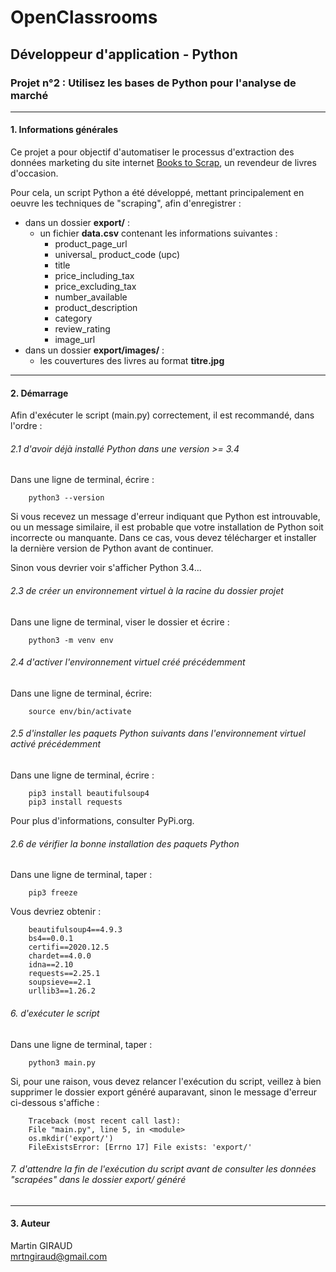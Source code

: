 # OpenClassrooms
## Développeur d'application - Python
### Projet n°2 : Utilisez les bases de Python pour l'analyse de marché
***
#### 1. Informations générales
Ce projet a pour objectif d'automatiser le processus d'extraction des données marketing du site internet [Books to Scrap](http://books.toscrape.com), un revendeur de livres d'occasion.
<br/>

Pour cela, un script Python a été développé, mettant principalement en oeuvre les techniques de "scraping", afin d'enregistrer :
* dans un dossier **export/** :
  * un fichier **data.csv** contenant les informations suivantes :
    * product_page_url 
    * universal_ product_code (upc)
    * title
    * price_including_tax
    * price_excluding_tax
    * number_available
    * product_description
    * category
    * review_rating
    * image_url
* dans un dossier **export/images/** :
  * les couvertures des livres au format **titre.jpg**
***
#### 2. Démarrage

Afin d'exécuter le script (main.py) correctement, il est recommandé, dans l'ordre :

###### 2.1 d'avoir déjà installé Python dans une version >= 3.4

Dans une ligne de terminal, écrire :

        python3 --version

Si vous recevez un message d'erreur indiquant que Python est introuvable,
ou un message similaire, il est probable que votre installation de Python
soit incorrecte ou manquante. Dans ce cas, vous devez télécharger et installer
la dernière version de Python avant de continuer.

Sinon vous devrier voir s'afficher Python 3.4...

###### 2.3 de créer un environnement virtuel à la racine du dossier projet

Dans une ligne de terminal, viser le dossier et écrire :

        python3 -m venv env

###### 2.4 d'activer l'environnement virtuel créé précédemment

Dans une ligne de terminal, écrire:

        source env/bin/activate

###### 2.5 d'installer les paquets Python suivants dans l'environnement virtuel activé précédemment

Dans une ligne de terminal, écrire :

        pip3 install beautifulsoup4
        pip3 install requests

Pour plus d'informations, consulter PyPi.org.

###### 2.6 de vérifier la bonne installation des paquets Python

Dans une ligne de terminal, taper :

        pip3 freeze

Vous devriez obtenir :

        beautifulsoup4==4.9.3
        bs4==0.0.1
        certifi==2020.12.5
        chardet==4.0.0
        idna==2.10
        requests==2.25.1
        soupsieve==2.1
        urllib3==1.26.2

###### 6. d'exécuter le script

Dans une ligne de terminal, taper :
        
        python3 main.py

Si, pour une raison, vous devez relancer l'exécution du script,
veillez à bien supprimer le dossier export généré auparavant,
sinon le message d'erreur ci-dessous s'affiche :

        Traceback (most recent call last):
        File "main.py", line 5, in <module>
        os.mkdir('export/')
        FileExistsError: [Errno 17] File exists: 'export/'

###### 7. d'attendre la fin de l'exécution du script avant de consulter les données "scrapées" dans le dossier export/ généré

***
#### 3. Auteur

Martin GIRAUD
<br/>
mrtngiraud@gmail.com

